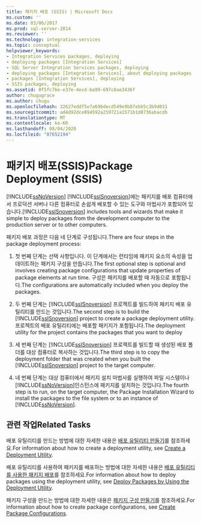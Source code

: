 ```yaml
---
title: 패키지 배포 (SSIS) | Microsoft Docs
ms.custom: ''
ms.date: 03/06/2017
ms.prod: sql-server-2014
ms.reviewer: ''
ms.technology: integration-services
ms.topic: conceptual
helpviewer_keywords:
- Integration Services packages, deploying
- deploying packages [Integration Services]
- SQL Server Integration Services packages, deploying
- deploying packages [Integration Services], about deploying packages
- packages [Integration Services], deploying
- SSIS packages, deploying
ms.assetid: 0f5fc7be-e37e-4ecd-ba99-697c8ae3436f
author: chugugrace
ms.author: chugu
ms.openlocfilehash: 32627eddf5e7a696decd549e9b87ebb5c3b9d031
ms.sourcegitcommit: ad4d92dce894592a259721a1571b1d8736abacdb
ms.translationtype: MT
ms.contentlocale: ko-KR
ms.lasthandoff: 08/04/2020
ms.locfileid: "87652194"
---
```

# <a name="package-deployment-ssis"></a><span data-ttu-id="18aec-102">패키지 배포(SSIS)</span><span class="sxs-lookup"><span data-stu-id="18aec-102">Package Deployment (SSIS)</span></span>
  [!INCLUDE[ssNoVersion](../../includes/ssnoversion-md.md)] <span data-ttu-id="18aec-103">[!INCLUDE[ssISnoversion](../../includes/ssisnoversion-md.md)]에는 패키지를 배포 컴퓨터에서 프로덕션 서버나 다른 컴퓨터로 손쉽게 배포할 수 있는 도구와 마법사가 포함되어 있습니다.</span><span class="sxs-lookup"><span data-stu-id="18aec-103">[!INCLUDE[ssISnoversion](../../includes/ssisnoversion-md.md)] includes tools and wizards that make it simple to deploy packages from the development computer to the production server or to other computers.</span></span>  
  
 <span data-ttu-id="18aec-104">패키지 배포 과정은 다음 네 단계로 구성됩니다.</span><span class="sxs-lookup"><span data-stu-id="18aec-104">There are four steps in the package deployment process:</span></span>  
  
1.  <span data-ttu-id="18aec-105">첫 번째 단계는 선택 사항입니다. 이 단계에서는 런타임에 패키지 요소의 속성을 업데이트하는 패키지 구성을 만듭니다.</span><span class="sxs-lookup"><span data-stu-id="18aec-105">The first optional step is optional and involves creating package configurations that update properties of package elements at run time.</span></span> <span data-ttu-id="18aec-106">구성은 패키지를 배포할 때 자동으로 포함됩니다.</span><span class="sxs-lookup"><span data-stu-id="18aec-106">The configurations are automatically included when you deploy the packages.</span></span>  
  
2.  <span data-ttu-id="18aec-107">두 번째 단계는 [!INCLUDE[ssISnoversion](../../includes/ssisnoversion-md.md)] 프로젝트를 빌드하여 패키지 배포 유틸리티를 만드는 것입니다.</span><span class="sxs-lookup"><span data-stu-id="18aec-107">The second step is to build the [!INCLUDE[ssISnoversion](../../includes/ssisnoversion-md.md)] project to create a package deployment utility.</span></span> <span data-ttu-id="18aec-108">프로젝트의 배포 유틸리티에는 배포할 패키지가 포함됩니다.</span><span class="sxs-lookup"><span data-stu-id="18aec-108">The deployment utility for the project contains the packages that you want to deploy</span></span>  
  
3.  <span data-ttu-id="18aec-109">세 번째 단계는 [!INCLUDE[ssISnoversion](../../includes/ssisnoversion-md.md)] 프로젝트를 빌드할 때 생성된 배포 폴더를 대상 컴퓨터로 복사하는 것입니다.</span><span class="sxs-lookup"><span data-stu-id="18aec-109">The third step is to copy the deployment folder that was created when you built the [!INCLUDE[ssISnoversion](../../includes/ssisnoversion-md.md)] project to the target computer.</span></span>  
  
4.  <span data-ttu-id="18aec-110">네 번째 단계는 대상 컴퓨터에서 패키지 설치 마법사를 실행하여 파일 시스템이나 [!INCLUDE[ssNoVersion](../../includes/ssnoversion-md.md)]인스턴스에 패키지를 설치하는 것입니다.</span><span class="sxs-lookup"><span data-stu-id="18aec-110">The fourth step is to run, on the target computer, the Package Installation Wizard to install the packages to the file system or to an instance of [!INCLUDE[ssNoVersion](../../includes/ssnoversion-md.md)].</span></span>  
  
## <a name="related-tasks"></a><span data-ttu-id="18aec-111">관련 작업</span><span class="sxs-lookup"><span data-stu-id="18aec-111">Related Tasks</span></span>  
 <span data-ttu-id="18aec-112">배포 유틸리티를 만드는 방법에 대한 자세한 내용은 [배포 유틸리티 만들기](../create-a-deployment-utility.md)를 참조하세요.</span><span class="sxs-lookup"><span data-stu-id="18aec-112">For information about how to create a deployment utility, see [Create a Deployment Utility](../create-a-deployment-utility.md).</span></span>  
  
 <span data-ttu-id="18aec-113">배포 유틸리티를 사용하여 패키지를 배포하는 방법에 대한 자세한 내용은 [배포 유틸리티를 사용한 패키지 배포](../deploy-packages-by-using-the-deployment-utility.md)를 참조하세요.</span><span class="sxs-lookup"><span data-stu-id="18aec-113">For information about how to deploy packages using the deployment utility, see [Deploy Packages by Using the Deployment Utility](../deploy-packages-by-using-the-deployment-utility.md).</span></span>  
  
 <span data-ttu-id="18aec-114">패키지 구성을 만드는 방법에 대한 자세한 내용은 [패키지 구성 만들기](../create-package-configurations.md)를 참조하세요.</span><span class="sxs-lookup"><span data-stu-id="18aec-114">For information about how to create package configurations, see [Create Package Configurations](../create-package-configurations.md).</span></span>  
  
  
